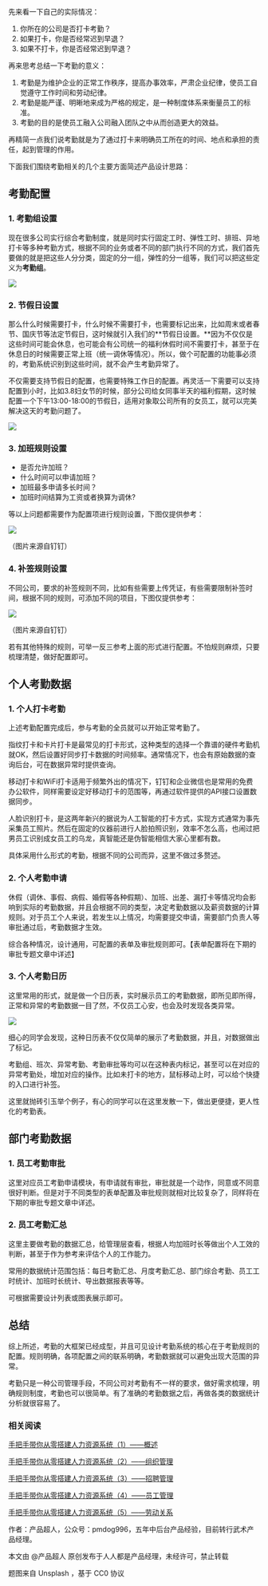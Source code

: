 先来看一下自己的实际情况：

1.  你所在的公司是否打卡考勤？
2.  如果打卡，你是否经常迟到早退？
3.  如果不打卡，你是否经常迟到早退？

再来思考总结一下考勤的意义：

1.  考勤是为维护企业的正常工作秩序，提高办事效率，严肃企业纪律，使员工自觉遵守工作时间和劳动纪律。
2.  考勤是能严谨、明晰地来成为严格的规定，是一种制度体系来衡量员工的标准。
3.  考勤的目的是使员工融入公司融入团队之中从而创造更大的效益。

再精简一点我们说考勤就是为了通过打卡来明确员工所在的时间、地点和承担的责任，起到管理的作用。

下面我们围绕考勤相关的几个主要方面简述产品设计思路：

## 考勤配置

### 1\. 考勤组设置

现在很多公司实行综合考勤制度，就是同时实行固定工时、弹性工时、排班、异地打卡等多种考勤方式，根据不同的业务或者不同的部门执行不同的方式，我们首先要做的就是把这些人分分类，固定的分一组，弹性的分一组等，我们可以把这些定义为**考勤组**。

![](https://image.woshipm.com/wp-files/2020/03/dNImqImKdIgyhrPU1z4g.png)

### 2\. 节假日设置

那么什么时候需要打卡，什么时候不需要打卡，也需要标记出来，比如周末或者春节、国庆节等法定节假日，这时候就引入我们的**节假日设置。**因为不仅仅是这些时间可能会休息，也可能会有公司统一的福利休假时间不需要打卡，甚至于在休息日的时候需要正常上班（统一调休等情况）。所以，做个可配置的功能事必须的，考勤系统识别到这些时间，就不会产生考勤异常了。

不仅需要支持节假日的配置，也需要特殊工作日的配置。再灵活一下需要可以支持配置到小时，比如3.8妇女节的时候，部分公司给女同事半天的福利假期，这时候配置一个下午13:00-18:00的节假日，适用对象取公司所有的女员工，就可以完美解决这天的考勤问题了。

![](https://image.woshipm.com/wp-files/2020/03/NdnznJ8zTxNxLs8VoCyx.png)

### 3\. 加班规则设置

-   是否允许加班？
-   什么时间可以申请加班？
-   加班最多申请多长时间？
-   加班时间结算为工资或者换算为调休?

等以上问题都需要作为配置项进行规则设置，下图仅提供参考：

![](https://image.woshipm.com/wp-files/2020/03/fBgjz91KrqwRld0BvzxL.png)

（图片来源自钉钉）

### 4\. 补签规则设置

不同公司，要求的补签规则不同，比如有些需要上传凭证，有些需要限制补签时间，根据不同的规则，可添加不同的项目，下图仅提供参考：

![](https://image.woshipm.com/wp-files/2020/03/bZLRW2rWxvX24jSD0Zz0.png)

（图片来源自钉钉）

若有其他特殊的规则，可举一反三参考上面的形式进行配置。不怕规则麻烦，只要梳理清楚，做好配置即可。

## 个人考勤数据

### 1\. 个人打卡考勤

上述考勤配置完成后，参与考勤的全员就可以开始正常考勤了。

指纹打卡和卡片打卡是最常见的打卡形式，这种类型的选择一个靠谱的硬件考勤机就OK，然后设置好同步打卡数据的时间频率。通常情况下，也会有原始数据的查询后台，可在数据异常时提供查询。

移动打卡和WiFi打卡适用于频繁外出的情况下，钉钉和企业微信也是常用的免费办公软件，同样需要设定好移动打卡的范围等，再通过软件提供的API接口设置数据同步。

人脸识别打卡，是这两年新兴的据说为人工智能的打卡方式，实现方式通常为事先采集员工照片。然后在固定的仪器前进行人脸拍照识别，效率不怎么高，也闹过把男员工识别成女员工的乌龙，真智能还是伪智能相信大家心里都有数。

具体采用什么形式的考勤，根据不同的公司而异，这里不做过多赘述。

### 2\. 个人考勤申请

休假（调休、事假、病假、婚假等各种假期）、加班、出差、漏打卡等情况均会影响到实际的考勤数据，并且会根据不同的类型，决定考勤数据以及薪资数据的计算规则。对于员工个人来说，若发生以上情况，均需要提交申请，需要部门负责人等审批通过后，考勤数据才生效。

综合各种情况，设计通用，可配置的表单及审批规则即可。【表单配置将在下期的审批专题文章中详述】

### 3\. 个人考勤日历

这里常用的形式，就是做一个日历表，实时展示员工的考勤数据，即所见即所得，正常和异常的考勤数据一目了然，不仅员工心安，也会及时发现各类异常。

![](https://image.woshipm.com/wp-files/2020/03/jVyZ4qJG9lwcQPbGlMB7.png)

细心的同学会发现，这种日历表不仅仅简单的展示了考勤数据，并且，对数据做出了标记。

考勤组、班次、异常考勤、考勤审批等均可以在这种表内标记，甚至可以在对应的异常考勤处，增加对应的操作。比如未打卡的地方，鼠标移动上时，可以给个快捷的入口进行补签。

这里就抛砖引玉举个例子，有心的同学可以在这里发散一下，做出更便捷，更人性化的考勤表。

## 部门考勤数据

### 1\. 员工考勤审批

这里对应员工考勤申请模块，有申请就有审批，审批就是一个动作，同意或不同意很好判断。但是对于不同类型的表单配置及审批规则就相对比较复杂了，同样将在下期的审批专题文章中详述。

### 2\. 员工考勤汇总

这里主要做考勤的数据汇总，给管理层查看，根据人均加班时长等做出个人工效的判断，甚至于作为参考来评估个人的工作能力。

常用的数据统计范围包括：每日考勤汇总、月度考勤汇总、部门综合考勤、员工工时统计、加班时长统计、导出数据报表等等。

可根据需要设计列表或图表展示即可。

## 总结

综上所述，考勤的大框架已经成型，并且可见设计考勤系统的核心在于考勤规则的配置。规则明确，各项配置之间的联系明确，考勤数据就可以避免出现大范围的异常。

考勤只是一种公司管理手段，不同公司对考勤有不一样的要求，做好需求梳理，明确规则制度，考勤也可以很简单。有了准确的考勤数据之后，再做各类的数据统计分析就很容易了。

### 相关阅读

[手把手带你从零搭建人力资源系统（1）——概述](http://www.woshipm.com/pd/3139501.html)

[手把手带你从零搭建人力资源系统（2）——组织管理](http://www.woshipm.com/pd/3149448.html)

[手把手带你从零搭建人力资源系统（3）——招聘管理](http://www.woshipm.com/pd/3169852.html)

[手把手带你从零搭建人力资源系统（4）——员工管理](http://www.woshipm.com/pd/3246940.html)

[手把手带你从零搭建人力资源系统（5）——劳动关系](http://www.woshipm.com/pd/3271105.html "手把手带你从零搭建人力资源系统（5）——劳动关系")

作者：产品超人，公众号：pmdog996，五年中后台产品经验，目前转行武术产品经理。

本文由 @产品超人 原创发布于人人都是产品经理，未经许可，禁止转载

题图来自 Unsplash ，基于 CC0 协议
